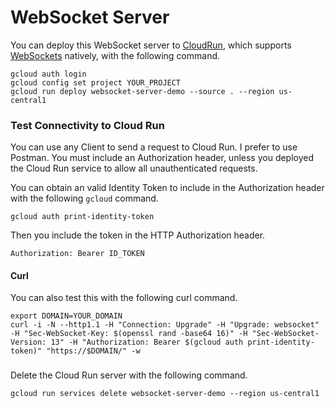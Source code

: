 # WebSocket Server

You can deploy this WebSocket server to [CloudRun](https://cloud.google.com/run/docs/overview/what-is-cloud-run), which supports [WebSockets](https://cloud.google.com/run/docs/triggering/webhooks) natively, with the following command. 


```shell
gcloud auth login
gcloud config set project YOUR_PROJECT
gcloud run deploy websocket-server-demo --source . --region us-central1
```


### Test Connectivity to Cloud Run
You can use any Client to send a request to Cloud Run. I prefer to use Postman.  You must include an Authorization header, unless you deployed the Cloud Run service to allow all unauthenticated requests.

You can obtain an valid Identity Token to include in the Authorization header with the following `gcloud` command.

```shell
gcloud auth print-identity-token
```

Then you include the token in the HTTP Authorization header.
```
Authorization: Bearer ID_TOKEN
```

#### Curl
You can also test this with the following curl command.

 ```shell
export DOMAIN=YOUR_DOMAIN
curl -i -N --http1.1 -H "Connection: Upgrade" -H "Upgrade: websocket" -H "Sec-WebSocket-Key: $(openssl rand -base64 16)" -H "Sec-WebSocket-Version: 13" -H "Authorization: Bearer $(gcloud auth print-identity-token)" "https://$DOMAIN/" -w
```

###
Delete the Cloud Run server with the following command.
```shell
gcloud run services delete websocket-server-demo --region us-central1
```
